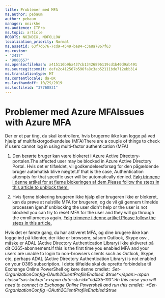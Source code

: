 ```yaml
---
title: Problemer med MFA
ms.author: pebaum
author: pebaum
manager: mnirkhe
ms.audience: ITPro
ms.topic: article
ROBOTS: NOINDEX, NOFOLLOW
localization_priority: Normal
ms.assetid: 63f7d676-7cd9-4549-ba84-c3a8a7867f63
ms.custom:
- "2417"
- "9000557"
ms.openlocfilehash: a415116b9ba437cb13426896119cd1b40d9ab491
ms.sourcegitcommit: defe2c412567b596fa8c3ab52111bde712ebb314
ms.translationtype: MT
ms.contentlocale: da-DK
ms.lasthandoff: 10/29/2019
ms.locfileid: "37768831"
---
```

# <a name="issues-with-azure-mfa"></a><span data-ttu-id="cd435-102">Problemer med Azure MFA</span><span class="sxs-lookup"><span data-stu-id="cd435-102">Issues with Azure MFA</span></span>
<span data-ttu-id="cd435-103">Der er et par ting, du skal kontrollere, hvis brugerne ikke kan logge på ved hjælp af multifaktorgodkendelse (MFA)</span><span class="sxs-lookup"><span data-stu-id="cd435-103">There are a couple of things to check if users cannot log in using multi-factor authentication (MFA)</span></span>

1. <span data-ttu-id="cd435-104">Den berørte bruger kan være blokeret i Azure Active Directory-portalen.</span><span class="sxs-lookup"><span data-stu-id="cd435-104">The affected user may be blocked in Azure Active Directory Portal.</span></span> <span data-ttu-id="cd435-105">Hvis det er tilfældet, vil godkendelsesforsøg for den pågældende bruger automatisk blive nægtet.</span><span class="sxs-lookup"><span data-stu-id="cd435-105">If that is the case, Authentication attempts for that specific user will be automatically denied.</span></span> [<span data-ttu-id="cd435-106">Følg trinnene i denne artikel for at fjerne blokeringen af dem.</span><span class="sxs-lookup"><span data-stu-id="cd435-106">Please follow the steps in this article to unblock them.</span></span>](https://docs.microsoft.com/azure/active-directory/authentication/howto-mfa-mfasettings#block-and-unblock-users)

2. <span data-ttu-id="cd435-107">Hvis fjerne blokering brugeren ikke hjalp eller brugeren ikke er blokeret, kan du prøve at nulstille MFA for brugeren, og de vil gå gennem tilmelde processen igen.</span><span class="sxs-lookup"><span data-stu-id="cd435-107">If unblocking the user didn't help or the user is not blocked you can try to reset MFA for the user and they will go through the enroll process again.</span></span> [<span data-ttu-id="cd435-108">Følg trinnene i denne artikel.</span><span class="sxs-lookup"><span data-stu-id="cd435-108">Please follow the steps in this article.</span></span>](https://docs.microsoft.com/azure/active-directory/authentication/howto-mfa-userdevicesettings#require-users-to-provide-contact-methods-again)

<span data-ttu-id="cd435-109">Hvis det er første gang, du har aktiveret MFA, og dine brugere ikke kan logge ind på klienter, der ikke er browsere, såsom Outlook, Skype osv., måske er ADAL (Active Directory Authentication Library) ikke aktiveret på dit O365-abonnement.</span><span class="sxs-lookup"><span data-stu-id="cd435-109">If this is the first time you enabled MFA and your users are unable to login to non-browsers clients such as Outlook, Skype, etc, perhaps ADAL (Active Directory Authentication Library) is not enabled on your O365 subscription.</span></span> <span data-ttu-id="cd435-110">I dette tilfælde skal du oprette forbindelse til Exchange Online PowerShell og køre denne cmdlet:  *Set-OrganizationConfig-OAuth2ClientProfileEnabled: $true*</span><span class="sxs-lookup"><span data-stu-id="cd435-110">In this case you will need to connect to Exchange Online Powershell and run this cmdlet:  *Set-OrganizationConfig -OAuth2ClientProfileEnabled:$true*</span></span>